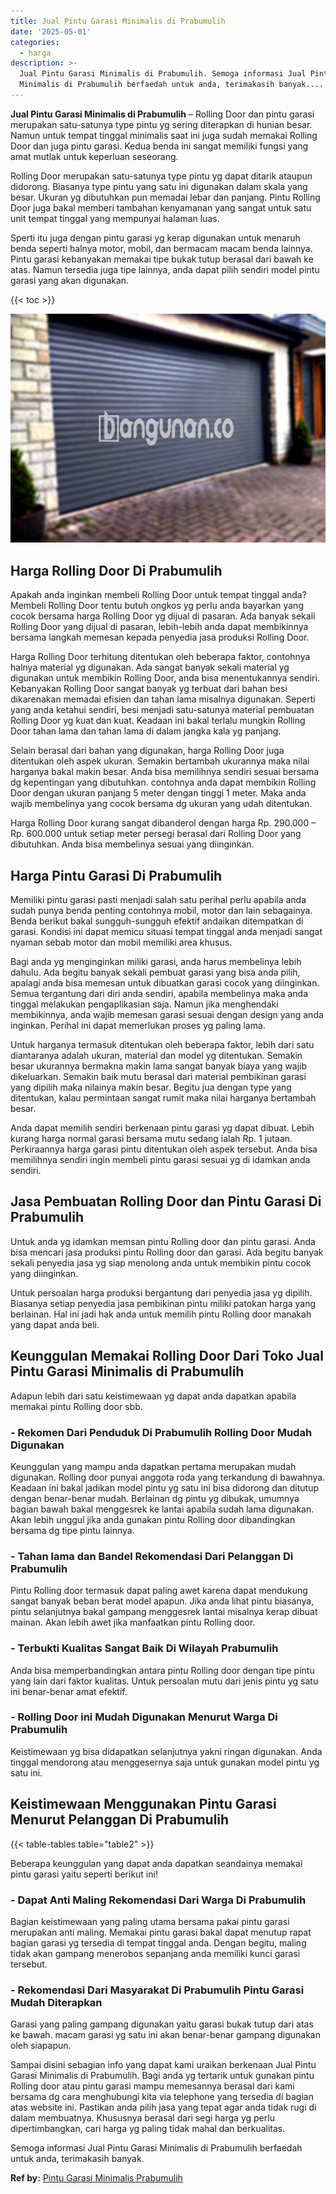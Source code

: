 ```yaml
---
title: Jual Pintu Garasi Minimalis di Prabumulih
date: '2025-05-01'
categories:
  - harga
description: >-
  Jual Pintu Garasi Minimalis di Prabumulih. Semoga informasi Jual Pintu Garasi
  Minimalis di Prabumulih berfaedah untuk anda, terimakasih banyak....
---
```


**Jual Pintu Garasi Minimalis di Prabumulih** – Rolling Door dan pintu garasi merupakan satu-satunya type pintu yg sering diterapkan di hunian besar. Namun untuk tempat tinggal minimalis saat ini juga sudah memakai Rolling Door dan juga pintu garasi. Kedua benda ini sangat memiliki fungsi yang amat mutlak untuk keperluan seseorang.

Rolling Door merupakan satu-satunya type pintu yg dapat ditarik ataupun didorong. Biasanya type pintu yang satu ini digunakan dalam skala yang besar. Ukuran yg dibutuhkan pun memadai lebar dan panjang. Pintu Rolling Door juga bakal memberi tambahan kenyamanan yang sangat untuk satu unit tempat tinggal yang mempunyai halaman luas.

Sperti itu juga dengan pintu garasi yg kerap digunakan untuk menaruh benda seperti halnya motor, mobil, dan bermacam macam benda lainnya. Pintu garasi kebanyakan memakai tipe bukak tutup berasal dari bawah ke atas. Namun tersedia juga tipe lainnya, anda dapat pilih sendiri model pintu garasi yang akan digunakan.

{{< toc >}}

![Jual Pintu Garasi Minimalis di Prabumulih](/images/pintu-garasi-64.png)

## Harga Rolling Door Di Prabumulih

Apakah anda inginkan membeli Rolling Door untuk tempat tinggal anda? Membeli Rolling Door tentu butuh ongkos yg perlu anda bayarkan yang cocok bersama harga Rolling Door yg dijual di pasaran. Ada banyak sekali Rolling Door yang dijual di pasaran, lebih-lebih anda dapat membikinnya bersama langkah memesan kepada penyedia jasa produksi Rolling Door.

Harga Rolling Door terhitung ditentukan oleh beberapa faktor, contohnya halnya material yg digunakan. Ada sangat banyak sekali material yg digunakan untuk membikin Rolling Door, anda bisa menentukannya sendiri. Kebanyakan Rolling Door sangat banyak yg terbuat dari bahan besi dikarenakan memadai efisien dan tahan lama misalnya digunakan. Seperti yang anda ketahui sendiri, besi menjadi satu-satunya material pembuatan Rolling Door yg kuat dan kuat. Keadaan ini bakal terlalu mungkin Rolling Door tahan lama dan tahan lama di dalam jangka kala yg panjang.

Selain berasal dari bahan yang digunakan, harga Rolling Door juga ditentukan oleh aspek ukuran. Semakin bertambah ukurannya maka nilai harganya bakal makin besar. Anda bisa memilihnya sendiri sesuai bersama dg kepentingan yang dibutuhkan. contohnya anda dapat membikin Rolling Door dengan ukuran panjang 5 meter dengan tinggi 1 meter. Maka anda wajib membelinya yang cocok bersama dg ukuran yang udah ditentukan.

Harga Rolling Door kurang sangat dibanderol dengan harga Rp. 290.000 – Rp. 600.000 untuk setiap meter persegi berasal dari Rolling Door yang dibutuhkan. Anda bisa membelinya sesuai yang diinginkan.

## Harga Pintu Garasi Di Prabumulih

Memiliki pintu garasi pasti menjadi salah satu perihal perlu apabila anda sudah punya benda penting contohnya mobil, motor dan lain sebagainya. Benda berikut bakal sungguh-sungguh efektif andaikan ditempatkan di garasi. Kondisi ini dapat memicu situasi tempat tinggal anda menjadi sangat nyaman sebab motor dan mobil memiliki area khusus.

Bagi anda yg menginginkan miliki garasi, anda harus membelinya lebih dahulu. Ada begitu banyak sekali pembuat garasi yang bisa anda pilih, apalagi anda bisa memesan untuk dibuatkan garasi cocok yang diinginkan. Semua tergantung dari diri anda sendiri, apabila membelinya maka anda tinggal melakukan pengaplikasian saja. Namun jika menghendaki membikinnya, anda wajib memesan garasi sesuai dengan design yang anda inginkan. Perihal ini dapat memerlukan proses yg paling lama.

Untuk harganya termasuk ditentukan oleh beberapa faktor, lebih dari satu diantaranya adalah ukuran, material dan model yg ditentukan. Semakin besar ukurannya bermakna makin lama sangat banyak biaya yang wajib dikeluarkan. Semakin baik mutu berasal dari material pembikinan garasi yang dipilih maka nilainya makin besar. Begitu jua dengan type yang ditentukan, kalau permintaan sangat rumit maka nilai harganya bertambah besar.

Anda dapat memilih sendiri berkenaan pintu garasi yg dapat dibuat. Lebih kurang harga normal garasi bersama mutu sedang ialah Rp. 1 jutaan. Perkiraannya harga garasi pintu ditentukan oleh aspek tersebut. Anda bisa memilihnya sendiri ingin membeli pintu garasi sesuai yg di idamkan anda sendiri.

## Jasa Pembuatan Rolling Door dan Pintu Garasi Di Prabumulih

Untuk anda yg idamkan memsan pintu Rolling door dan pintu garasi. Anda bisa mencari jasa produksi pintu Rolling door dan garasi. Ada begitu banyak sekali penyedia jasa yg siap menolong anda untuk membikin pintu cocok yang diinginkan.

Untuk persoalan harga produksi bergantung dari penyedia jasa yg dipilih. Biasanya setiap penyedia jasa pembikinan pintu miliki patokan harga yang berlainan. Hal ini jadi hak anda untuk memilih pintu Rolling door manakah yang dapat anda beli.

## Keunggulan Memakai Rolling Door Dari Toko Jual Pintu Garasi Minimalis di Prabumulih

Adapun lebih dari satu keistimewaan yg dapat anda dapatkan apabila memakai pintu Rolling door sbb.

### \- Rekomen Dari Penduduk Di Prabumulih Rolling Door Mudah Digunakan

Keunggulan yang mampu anda dapatkan pertama merupakan mudah digunakan. Rolling door punyai anggota roda yang terkandung di bawahnya. Keadaan ini bakal jadikan model pintu yg satu ini bisa didorong dan ditutup dengan benar-benar mudah. Berlainan dg pintu yg dibukak, umumnya bagian bawah bakal menggesrek ke lantai apabila sudah lama digunakan. Akan lebih unggul jika anda gunakan pintu Rolling door dibandingkan bersama dg tipe pintu lainnya.

### \- Tahan lama dan Bandel Rekomendasi Dari Pelanggan Di Prabumulih

Pintu Rolling door termasuk dapat paling awet karena dapat mendukung sangat banyak beban berat model apapun. Jika anda lihat pintu biasanya, pintu selanjutnya bakal gampang menggesrek lantai misalnya kerap dibuat mainan. Akan lebih awet jika manfaatkan pintu Rolling door.

### \- Terbukti Kualitas Sangat Baik Di Wilayah Prabumulih

Anda bisa memperbandingkan antara pintu Rolling door dengan tipe pintu yang lain dari faktor kualitas. Untuk persoalan mutu dari jenis pintu yg satu ini benar-benar amat efektif.

### \- Rolling Door ini Mudah Digunakan Menurut Warga Di Prabumulih

Keistimewaan yg bisa didapatkan selanjutnya yakni ringan digunakan. Anda tinggal mendorong atau menggesernya saja untuk gunakan model pintu yg satu ini.

## Keistimewaan Menggunakan Pintu Garasi Menurut Pelanggan Di Prabumulih

{{< table-tables table="table2" >}}

Beberapa keunggulan yang dapat anda dapatkan seandainya memakai pintu garasi yaitu seperti berikut ini!

### \- Dapat Anti Maling Rekomendasi Dari Warga Di Prabumulih

Bagian keistimewaan yang paling utama bersama pakai pintu garasi merupakan anti maling. Memakai pintu garasi bakal dapat menutup rapat bagian garasi yg tersedia di tempat tinggal anda. Dengan begitu, maling tidak akan gampang menerobos sepanjang anda memiliki kunci garasi tersebut.

### \- Rekomendasi Dari Masyarakat Di Prabumulih Pintu Garasi Mudah Diterapkan

Garasi yang paling gampang digunakan yaitu garasi bukak tutup dari atas ke bawah. macam garasi yg satu ini akan benar-benar gampang digunakan oleh siapapun.

Sampai disini sebagian info yang dapat kami uraikan berkenaan Jual Pintu Garasi Minimalis di Prabumulih. Bagi anda yg tertarik untuk gunakan pintu Rolling door atau pintu garasi mampu memesannya berasal dari kami bersama dg cara menghubungi kita via telephone yang tersedia di bagian atas website ini. Pastikan anda pilih jasa yang tepat agar anda tidak rugi di dalam membuatnya. Khususnya berasal dari segi harga yg perlu dipertimbangkan, cari harga yg paling tidak mahal dan berkualitas.

Semoga informasi Jual Pintu Garasi Minimalis di Prabumulih berfaedah untuk anda, terimakasih banyak.

**Ref by:** [Pintu Garasi Minimalis Prabumulih](https://id.wikipedia.org/wiki/Pintu)
